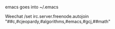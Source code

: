 emacs goes into ~/.emacs


Weechat
/set irc.server.freenode.autojoin "##c,#cjeopardy,#algorithms,#emacs,#gcj,##math"
